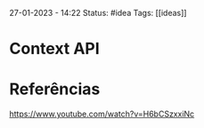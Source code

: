 27-01-2023 - 14:22
Status: #idea
Tags: [[ideas]]

# Context API



# Referências
https://www.youtube.com/watch?v=H6bCSzxxiNc